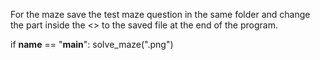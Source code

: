 For the maze save the test maze question in the same folder and change the part inside the <> to the saved file
at the end of the program.

if __name__ == "__main__":
    solve_maze("<Mazepic>.png")

